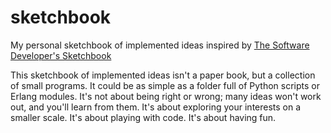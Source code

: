 # sketchbook
My personal sketchbook of implemented ideas inspired by [The Software Developer's Sketchbook](http://prog21.dadgum.com/202.html)

This sketchbook of implemented ideas isn't a paper book, but a collection of small programs. It could be as simple as a folder full of Python scripts or Erlang modules. It's not about being right or wrong; many ideas won't work out, and you'll learn from them. It's about exploring your interests on a smaller scale. It's about playing with code. It's about having fun.

